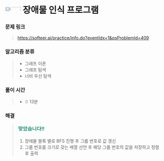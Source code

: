 # <img src="https://softeer.ai/images/common/logo.png" width=50 height=20> 장애물 인식 프로그램 

### 문제 링크
> https://softeer.ai/practice/info.do?eventIdx=1&psProblemId=409

### 알고리즘 분류
>- 그래프 이론
>- 그래프 탐색
>- 너비 우선 탐색

### 풀이 시간
>- ⏱ 13분

### 해결
> ![good](../../../Img/good.png)
>1. 장애물 블록 별로 BFS 진행 후 그룹 번호로 값 갱신
>2. 그룹 번호를 크기로 갖는 배열 선언 후 해당 그룹 번호의 값을 저장하고 정렬 후 출력
